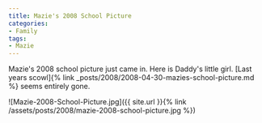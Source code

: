 ```yaml
---
title: Mazie's 2008 School Picture
categories:
- Family
tags:
- Mazie
---
```


Mazie's 2008 school picture just came in. Here is Daddy's little girl. [Last years scowl]{% link _posts/2008/2008-04-30-mazies-school-picture.md %} seems entirely gone.

![Mazie-2008-School-Picture.jpg]({{ site.url }}{% link /assets/posts/2008/mazie-2008-school-picture.jpg %})
